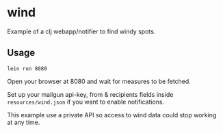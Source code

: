# wind

Example of a clj webapp/notifier to find windy spots.

## Usage

```
lein run 8080
```

Open your browser at 8080 and wait for measures to be fetched.

Set up your mailgun api-key, from & recipients fields inside ```resources/wind.json``` if you want to enable notifications.

This example use a private API so access to wind data could stop working at any time.

